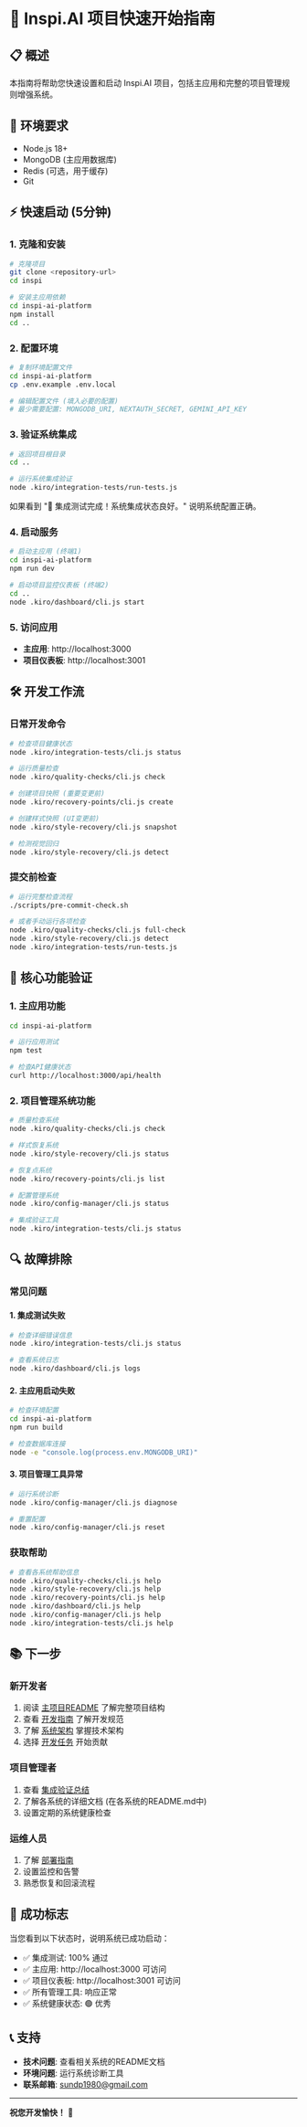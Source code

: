 # 🚀 Inspi.AI 项目快速开始指南

## 📋 概述

本指南将帮助您快速设置和启动 Inspi.AI 项目，包括主应用和完整的项目管理规则增强系统。

## 🔧 环境要求

- Node.js 18+
- MongoDB (主应用数据库)
- Redis (可选，用于缓存)
- Git

## ⚡ 快速启动 (5分钟)

### 1. 克隆和安装

```bash
# 克隆项目
git clone <repository-url>
cd inspi

# 安装主应用依赖
cd inspi-ai-platform
npm install
cd ..
```

### 2. 配置环境

```bash
# 复制环境配置文件
cd inspi-ai-platform
cp .env.example .env.local

# 编辑配置文件 (填入必要的配置)
# 最少需要配置: MONGODB_URI, NEXTAUTH_SECRET, GEMINI_API_KEY
```

### 3. 验证系统集成

```bash
# 返回项目根目录
cd ..

# 运行系统集成验证
node .kiro/integration-tests/run-tests.js
```

如果看到 "🎉 集成测试完成！系统集成状态良好。" 说明系统配置正确。

### 4. 启动服务

```bash
# 启动主应用 (终端1)
cd inspi-ai-platform
npm run dev

# 启动项目监控仪表板 (终端2)
cd ..
node .kiro/dashboard/cli.js start
```

### 5. 访问应用

- **主应用**: http://localhost:3000
- **项目仪表板**: http://localhost:3001

## 🛠️ 开发工作流

### 日常开发命令

```bash
# 检查项目健康状态
node .kiro/integration-tests/cli.js status

# 运行质量检查
node .kiro/quality-checks/cli.js check

# 创建项目快照 (重要变更前)
node .kiro/recovery-points/cli.js create

# 创建样式快照 (UI变更前)
node .kiro/style-recovery/cli.js snapshot

# 检测视觉回归
node .kiro/style-recovery/cli.js detect
```

### 提交前检查

```bash
# 运行完整检查流程
./scripts/pre-commit-check.sh

# 或者手动运行各项检查
node .kiro/quality-checks/cli.js full-check
node .kiro/style-recovery/cli.js detect
node .kiro/integration-tests/run-tests.js
```

## 🎯 核心功能验证

### 1. 主应用功能

```bash
cd inspi-ai-platform

# 运行应用测试
npm test

# 检查API健康状态
curl http://localhost:3000/api/health
```

### 2. 项目管理系统功能

```bash
# 质量检查系统
node .kiro/quality-checks/cli.js check

# 样式恢复系统
node .kiro/style-recovery/cli.js status

# 恢复点系统
node .kiro/recovery-points/cli.js list

# 配置管理系统
node .kiro/config-manager/cli.js status

# 集成验证工具
node .kiro/integration-tests/cli.js status
```

## 🔍 故障排除

### 常见问题

#### 1. 集成测试失败
```bash
# 检查详细错误信息
node .kiro/integration-tests/cli.js status

# 查看系统日志
node .kiro/dashboard/cli.js logs
```

#### 2. 主应用启动失败
```bash
# 检查环境配置
cd inspi-ai-platform
npm run build

# 检查数据库连接
node -e "console.log(process.env.MONGODB_URI)"
```

#### 3. 项目管理工具异常
```bash
# 运行系统诊断
node .kiro/config-manager/cli.js diagnose

# 重置配置
node .kiro/config-manager/cli.js reset
```

### 获取帮助

```bash
# 查看各系统帮助信息
node .kiro/quality-checks/cli.js help
node .kiro/style-recovery/cli.js help
node .kiro/recovery-points/cli.js help
node .kiro/dashboard/cli.js help
node .kiro/config-manager/cli.js help
node .kiro/integration-tests/cli.js help
```

## 📚 下一步

### 新开发者
1. 阅读 [主项目README](README.md) 了解完整项目结构
2. 查看 [开发指南](docs/DEVELOPMENT_GUIDE.md) 了解开发规范
3. 了解 [系统架构](docs/ARCHITECTURE.md) 掌握技术架构
4. 选择 [开发任务](MASTER_TASKS.md) 开始贡献

### 项目管理者
1. 查看 [集成验证总结](.kiro/integration-tests/INTEGRATION_SUMMARY.md)
2. 了解各系统的详细文档 (在各系统的README.md中)
3. 设置定期的系统健康检查

### 运维人员
1. 了解 [部署指南](docs/DEPLOYMENT_GUIDE.md)
2. 设置监控和告警
3. 熟悉恢复和回滚流程

## 🎉 成功标志

当您看到以下状态时，说明系统已成功启动：

- ✅ 集成测试: 100% 通过
- ✅ 主应用: http://localhost:3000 可访问
- ✅ 项目仪表板: http://localhost:3001 可访问
- ✅ 所有管理工具: 响应正常
- ✅ 系统健康状态: 🟢 优秀

## 📞 支持

- **技术问题**: 查看相关系统的README文档
- **环境问题**: 运行系统诊断工具
- **联系邮箱**: sundp1980@gmail.com

---

**祝您开发愉快！** 🚀